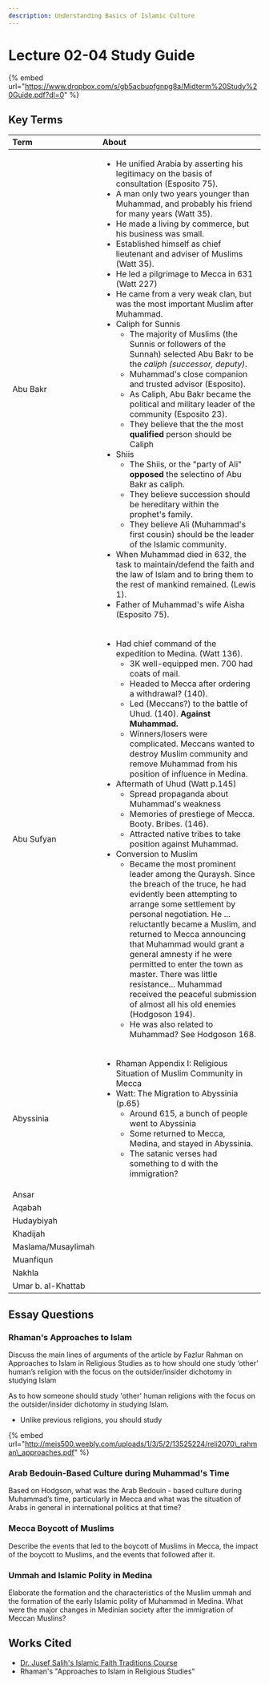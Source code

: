 ```yaml
---
description: Understanding Basics of Islamic Culture
---
```


# Lecture 02-04 Study Guide

{% embed url="https://www.dropbox.com/s/gb5acbupfgnpg8a/Midterm%20Study%20Guide.pdf?dl=0" %}



## Key Terms

<table>
  <thead>
    <tr>
      <th style="text-align:left">Term</th>
      <th style="text-align:left">About</th>
    </tr>
  </thead>
  <tbody>
    <tr>
      <td style="text-align:left">Abu Bakr</td>
      <td style="text-align:left">
        <ul>
          <li>He unified Arabia by asserting his legitimacy on the basis of consultation
            (Esposito 75).</li>
          <li>A man only two years younger than Muhammad, and probably his friend for
            many years (Watt 35).</li>
          <li>He made a living by commerce, but his business was small.</li>
          <li>Established himself as chief lieutenant and adviser of Muslims (Watt 35).</li>
          <li>He led a pilgrimage to Mecca in 631 (Watt 227)</li>
          <li>He came from a very weak clan, but was the most important Muslim after
            Muhammad.</li>
          <li>Caliph for Sunnis
            <ul>
              <li>The majority of Muslims (the Sunnis or followers of the Sunnah) selected
                Abu Bakr to be the <em>caliph (successor, deputy)</em>.</li>
              <li>Muhammad&apos;s close companion and trusted advisor (Esposito).</li>
              <li>As Caliph, Abu Bakr became the political and military leader of the community
                (Esposito 23).</li>
              <li>They believe that the the most <b>qualified</b> person should be Caliph</li>
            </ul>
          </li>
          <li>Shiis
            <ul>
              <li>The Shiis, or the &quot;party of Ali&quot; <b>opposed</b> the selectino
                of Abu Bakr as caliph.</li>
              <li>They believe succession should be hereditary within the prophet&apos;s
                family.</li>
              <li>They believe Ali (Muhammad&apos;s first cousin) should be the leader of
                the Islamic community.</li>
            </ul>
          </li>
          <li>When Muhammad died in 632, the task to maintain/defend the faith and the
            law of Islam and to bring them to the rest of mankind remained. (Lewis
            1).</li>
          <li>Father of Muhammad&apos;s wife Aisha (Esposito 75).</li>
        </ul>
        <p></p>
      </td>
    </tr>
    <tr>
      <td style="text-align:left">Abu Sufyan</td>
      <td style="text-align:left">
        <ul>
          <li>Had chief command of the expedition to Medina. (Watt 136).
            <ul>
              <li>3K well-equipped men. 700 had coats of mail.</li>
              <li>Headed to Mecca after ordering a withdrawal? (140).</li>
              <li>Led (Meccans?) to the battle of Uhud. (140). <b>Against Muhammad.</b>
              </li>
              <li>Winners/losers were complicated. Meccans wanted to destroy Muslim community
                and remove Muhammad from his position of influence in Medina.</li>
            </ul>
          </li>
          <li>Aftermath of Uhud (Watt p.145)
            <ul>
              <li>Spread propaganda about Muhammad&apos;s weakness</li>
              <li>Memories of prestiege of Mecca. Booty. Bribes. (146).</li>
              <li>Attracted native tribes to take position against Muhammad.</li>
            </ul>
          </li>
          <li>Conversion to Muslim
            <ul>
              <li>Became the most prominent leader among the Quraysh. Since the breach of
                the truce, he had evidently been attempting to arrange some settlement
                by personal negotiation. He ... reluctantly became a Muslim, and returned
                to Mecca announcing that Muhammad would grant a general amnesty if he were
                permitted to enter the town as master. There was little resistance... Muhammad
                received the peaceful submission of almost all his old enemies (Hodgoson
                194).</li>
              <li>He was also related to Muhammad? See Hodgoson 168.</li>
            </ul>
          </li>
        </ul>
      </td>
    </tr>
    <tr>
      <td style="text-align:left">Abyssinia</td>
      <td style="text-align:left">
        <ul>
          <li>Rhaman Appendix I: Religious Situation of Muslim Community in Mecca</li>
          <li>Watt: The Migration to Abyssinia (p.65)
            <ul>
              <li>Around 615, a bunch of people went to Abyssinia</li>
              <li>Some returned to Mecca, Medina, and stayed in Abyssinia.</li>
              <li>The satanic verses had something to d with the immigration?</li>
            </ul>
          </li>
        </ul>
      </td>
    </tr>
    <tr>
      <td style="text-align:left">Ansar</td>
      <td style="text-align:left"></td>
    </tr>
    <tr>
      <td style="text-align:left">Aqabah</td>
      <td style="text-align:left"></td>
    </tr>
    <tr>
      <td style="text-align:left">Hudaybiyah</td>
      <td style="text-align:left"></td>
    </tr>
    <tr>
      <td style="text-align:left">Khadijah</td>
      <td style="text-align:left"></td>
    </tr>
    <tr>
      <td style="text-align:left">Maslama/Musaylimah</td>
      <td style="text-align:left"></td>
    </tr>
    <tr>
      <td style="text-align:left">Muanfiqun</td>
      <td style="text-align:left"></td>
    </tr>
    <tr>
      <td style="text-align:left">Nakhla</td>
      <td style="text-align:left"></td>
    </tr>
    <tr>
      <td style="text-align:left">Umar b. al-Khattab</td>
      <td style="text-align:left"></td>
    </tr>
  </tbody>
</table>

## Essay Questions

### Rhaman's Approaches to Islam

Discuss the main lines of arguments of the article by Fazlur Rahman on Approaches to Islam in Religious Studies as to how should one study ‘other’ human’s religion with the focus on the outsider/insider dichotomy in studying Islam

As to how someone should study 'other' human religions with the focus on the outsider/insider dichotomy in studying Islam.

* Unlike previous religions, you should study 

{% embed url="http://meis500.weebly.com/uploads/1/3/5/2/13525224/reli2070\_rahman\_approaches.pdf" %}

### Arab Bedouin-Based Culture during Muhammad's Time

Based on Hodgson, what was the Arab Bedouin - based culture during Muhammad’s time, particularly in Mecca and what was the situation of Arabs in general in international politics at that time? 

### Mecca Boycott of Muslims

Describe the events that led to the boycott of Muslims in Mecca, the impact of the boycott to Muslims, and the events that followed after it.

### Ummah and Islamic Polity in Medina

Elaborate the formation and the characteristics of the Muslim ummah and the formation of the early Islamic polity of Muhammad in Medina. What were the major changes in Medinian society after the immigration of Meccan Muslins?



## Works Cited

* [Dr. Jusef Salih's Islamic Faith Traditions Course](https://udayton.edu/directory/artssciences/religiousstudies/salih_jusuf.php)
* Rhaman's "Approaches to Islam in Religious Studies"



